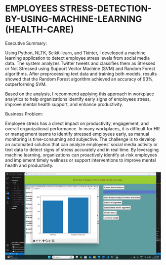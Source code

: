 # EMPLOYEES STRESS-DETECTION-BY-USING-MACHINE-LEARNING   (HEALTH-CARE)

Executive Summary:

Using Python, NLTK, Scikit-learn, and Tkinter, I developed a machine learning application to detect employee stress levels from social media data. The system analyzes Twitter tweets and classifies them as Stressed or Not Stressed using Support Vector Machine (SVM) and Random Forest algorithms. After preprocessing text data and training both models, results showed that the Random Forest algorithm achieved an accuracy of 93%, outperforming SVM.

Based on the analysis, I recommend applying this approach in workplace analytics to help organizations identify early signs of employees stress, improve mental health support, and enhance productivity.

Business Problem:

Employee stress has a direct impact on productivity, engagement, and overall organizational performance. In many workplaces, it is difficult for HR or management teams to identify stressed employees early, as manual monitoring is time-consuming and subjective. The challenge is to develop an automated solution that can analyze employees’ social media activity or text data to detect signs of stress accurately and in real time. By leveraging machine learning, organizations can proactively identify at-risk employees and implement timely wellness or support interventions to improve mental health and productivity.




![image_alt](https://github.com/Yaminireddypitta/STRESS-DETECTION-BY-USING-MACHINE-LEARNING-HEALTH-CARE/blob/61ca4c2667d2d9aabf914706f7f096bf223b3b5e/Screenshot%20(109).png)

